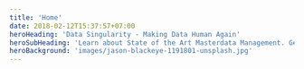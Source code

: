 ```yaml
---
title: 'Home'
date: 2018-02-12T15:37:57+07:00
heroHeading: 'Data Singularity - Making Data Human Again'
heroSubHeading: 'Learn about State of the Art Masterdata Management. Get the free whitepaper now.'
heroBackground: 'images/jason-blackeye-1191801-unsplash.jpg'
---
```

